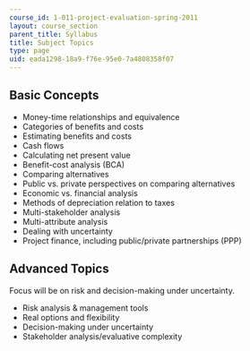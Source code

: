 ```yaml
---
course_id: 1-011-project-evaluation-spring-2011
layout: course_section
parent_title: Syllabus
title: Subject Topics
type: page
uid: eada1298-18a9-f76e-95e0-7a4808358f07
---
```


Basic Concepts
--------------

*   Money-time relationships and equivalence
*   Categories of benefits and costs
*   Estimating benefits and costs
*   Cash flows
*   Calculating net present value
*   Benefit-cost analysis (BCA)
*   Comparing alternatives
*   Public vs. private perspectives on comparing alternatives
*   Economic vs. financial analysis
*   Methods of depreciation relation to taxes
*   Multi-stakeholder analysis
*   Multi-attribute analysis
*   Dealing with uncertainty
*   Project finance, including public/private partnerships (PPP)

Advanced Topics
---------------

Focus will be on risk and decision-making under uncertainty.

*   Risk analysis & management tools
*   Real options and flexibility
*   Decision-making under uncertainty
*   Stakeholder analysis/evaluative complexity